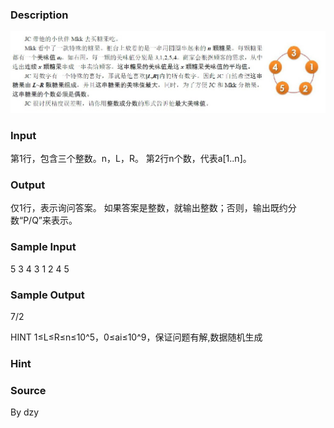 
### Description
![](/JudgeOnline/upload/201311/ff(2).jpg)
### Input
第1行，包含三个整数。n，L，R。
第2行n个数，代表a[1..n]。
### Output

仅1行，表示询问答案。
如果答案是整数，就输出整数；否则，输出既约分数“P/Q”来表示。

### Sample Input
5 3 4
3 1 2 4 5


### Sample Output
7/2

HINT
1≤L≤R≤n≤10^5，0≤ai≤10^9，保证问题有解,数据随机生成


### Hint

### Source
By dzy